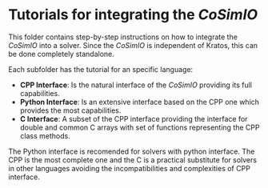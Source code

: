 # Tutorials for integrating the _CoSimIO_

This folder contains step-by-step instructions on how to integrate the _CoSimIO_ into a solver. Since the _CoSimIO_ is independent of Kratos, this can be done completely standalone.

Each subfolder has the tutorial for an specific language:
* **CPP Interface**: Is the natural interface of the _CoSimIO_ providing its full capabilities.
* **Python Interface**: Is an extensive interface based on the CPP one which provides the most capabilities.
* **C Interface**: A subset of the CPP interface providing the interface for double and common C arrays with set of functions representing the CPP class methods.

The Python interface is recomended for solvers with python interface. The CPP is the most complete one and the C is a practical substitute for solvers in other languages avoiding the incompatibilities and complexities of CPP interface.

